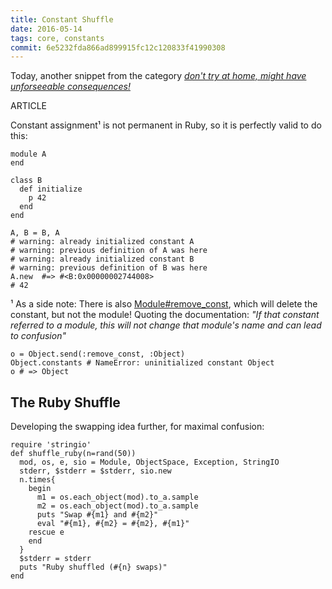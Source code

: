 ```yaml
---
title: Constant Shuffle
date: 2016-05-14
tags: core, constants
commit: 6e5232fda866ad899915fc12c120833f41990308
---
```


Today, another snippet from the category *[don't try at home, might have unforseeable consequences!](/16-changing-the-rules.html)*

ARTICLE

Constant assignment¹ is not permanent in Ruby, so it is perfectly valid to do this:

    module A
    end

    class B
      def initialize
        p 42
      end
    end

    A, B = B, A
    # warning: already initialized constant A
    # warning: previous definition of A was here
    # warning: already initialized constant B
    # warning: previous definition of B was here
    A.new  #=> #<B:0x00000002744008>
    # 42

¹ As a side note: There is also [Module#remove_const](http://ruby-doc.org/core-2.3.1/Module.html#method-i-remove_const), which will delete the constant, but not the module! Quoting the documentation: *"If that constant referred to a module, this will not change that module's name and can lead to confusion"*

    o = Object.send(:remove_const, :Object)
    Object.constants # NameError: uninitialized constant Object
    o # => Object

## The Ruby Shuffle

Developing the swapping idea further, for maximal confusion:

    require 'stringio'
    def shuffle_ruby(n=rand(50))
      mod, os, e, sio = Module, ObjectSpace, Exception, StringIO
      stderr, $stderr = $stderr, sio.new
      n.times{
        begin
          m1 = os.each_object(mod).to_a.sample
          m2 = os.each_object(mod).to_a.sample
          puts "Swap #{m1} and #{m2}"
          eval "#{m1}, #{m2} = #{m2}, #{m1}"
        rescue e
        end
      }
      $stderr = stderr
      puts "Ruby shuffled (#{n} swaps)"
    end
